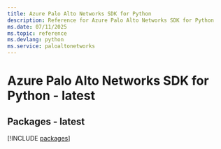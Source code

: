 ```yaml
---
title: Azure Palo Alto Networks SDK for Python
description: Reference for Azure Palo Alto Networks SDK for Python
ms.date: 07/11/2025
ms.topic: reference
ms.devlang: python
ms.service: paloaltonetworks
---
```

# Azure Palo Alto Networks SDK for Python - latest
## Packages - latest
[!INCLUDE [packages](palo-alto-networks-index.md)]